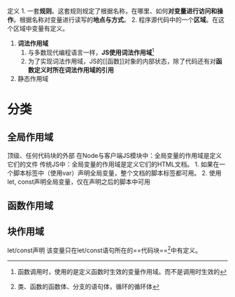定义
	1. 一套**规则**。这套规则规定了根据名称，在哪里、如何**对变量进行访问和操作**。根据名称对变量进行读写的**地点与方式**。
	2. 程序源代码中的一个**区域**。在这个区域中变量有定义。

1. **词法作用域**
	1. 与多数现代编程语言一样，**JS使用词法作用域**[^2]
	2. 为了实现词法作用域，JS的[[函数]]对象的内部状态，除了代码还有对**函数定义时所在词法作用域的引用**
2. 静态作用域

# 分类
## 全局作用域
顶级、任何代码块的外部
在Node与客户端JS模块中：全局变量的作用域是定义它们的文件
传统JS中：全局变量的作用域是定义它们的HTML文档。
	1. 如果在一个脚本标签中（使用var）声明全局变量，整个文档的脚本标签都可用。
	2. 使用let, const声明全局变量，仅在声明之后的脚本中可用
## 函数作用域
## 块作用域
let/const声明
该变量只在let/const语句所在的==代码块==[^1]中有定义。

[^1]: 类、函数的函数体、分支的语句体，循环的循环体
[^2]: 函数调用时，使用的是定义函数时生效的变量作用域。而不是调用时生效的